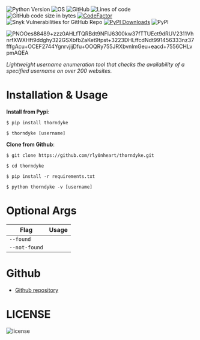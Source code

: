 ![Python Version](https://img.shields.io/badge/python-3.x-blue?style=flat-square&logo=python)
![OS](https://img.shields.io/badge/OS-GNU%2FLinux-red?style=flat-square&logo=linux)
![GitHub](https://img.shields.io/github/license/rly0nheart/thorndyke?style=flat-square&logo=pypi)
![Lines of code](https://img.shields.io/tokei/lines/github/rly0nheart/thorndyke?style=flat-square&logo=github)
![GitHub code size in bytes](https://img.shields.io/github/languages/code-size/rly0nheart/thorndyke?style=flat-square&logo=github)
[![CodeFactor](https://www.codefactor.io/repository/github/rly0nheart/thorndyke/badge)](https://www.codefactor.io/repository/github/rly0nheart/thorndyke)
![Snyk Vulnerabilities for GitHub Repo](https://img.shields.io/snyk/vulnerabilities/github/rly0nheart/thorndyke?style=flat-square&logo=pypi)
[![PyPI Downloads](https://pepy.tech/badge/thorndyke)](https://pepy.tech/project/thorndyke)
![PyPI](https://img.shields.io/pypi/v/thorndyke?style=flat-square&logo=pypi)

![PNOOes88489+zzz0AHLfTQRBdt9NFIJ6300kw37fTTUEct9dRUV2311VhnrfXWXHft9ddghy322GSXbfbZaKet9tpst+3223DHLffcdNdt991456333nz37fffgAcu+OCEF2744YgnrvjijDfu+OOQRy755JRXbvnlmGeu+eacd+7556CHLvpmAQEA](https://user-images.githubusercontent.com/74001397/150145851-e178fd7a-d7f1-4a9d-920a-f63846808410.gif)

*Lightweight username enumeration tool that checks the availability of a specified username on over 200 websites.*

# Installation & Usage
**Install from Pypi**:

```
$ pip install thorndyke
```

```
$ thorndyke [username]
```


**Clone from Github**:

```
$ git clone https://github.com/rly0nheart/thorndyke.git
```

```
$ cd thorndyke
```

```
$ pip install -r requirements.txt
```

```
$ python thorndyke -v [username]
```

# Optional Args
| Flag |Usage|
| ------------- |:---------:|
| <code>--found</code>  |    |  *return found results only*  |
| <code>--not-found</code>  |    |  *return not found results only*  |

# Github
* [Github repository](https://github.com/rly0nheart/thorndyke)


# LICENSE
![license](https://user-images.githubusercontent.com/74001397/137917929-2f2cdb0c-4d1d-4e4b-9f0d-e01589e027b5.png)